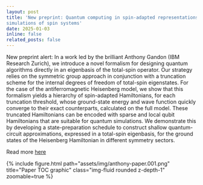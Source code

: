 ```yaml
---
layout: post
title: 'New preprint: Quantum computing in spin-adapted representations for efficient
simulations of spin systems'
date: 2025-01-03
inline: false
related_posts: false
---
```


New preprint alert: In a work led by the brilliant Anthony Gandon (IBM Research Zurich), we introduce a novel formalism for designing quantum algorithms directly in an eigenbasis of the total-spin operator. Our strategy relies on the symmetric group approach in conjunction with a truncation scheme for the internal degrees of freedom of total-spin eigenstates. For the case of the antiferromagnetic Heisenberg model, we show that this formalism yields a hierarchy of spin-adapted Hamiltonians, for each truncation threshold, whose ground-state energy and wave function quickly converge to their exact counterparts, calculated on the full model. These truncated Hamiltonians can be encoded with sparse and local qubit Hamiltonians that are suitable for quantum simulations. We demonstrate this by developing a state-preparation schedule to construct shallow quantum-circuit approximations, expressed in a total-spin eigenbasis, for the ground states of the Heisenberg Hamiltonian in different symmetry sectors.

Read more <a href='https://arxiv.org/pdf/2412.14797'>here</a>



{% include figure.html path="assets/img/anthony-paper.001.png" title="Paper TOC graphic" class="img-fluid rounded z-depth-1" zoomable=true %} 


